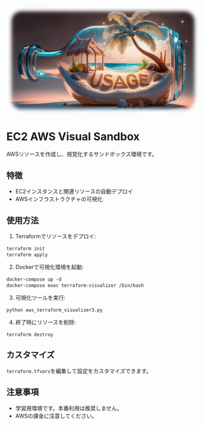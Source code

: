 ![](https://raw.githubusercontent.com/Sunwood-ai-labs/aws-terraform-sandbox/main/docs/USAGE_04.png)

# EC2 AWS Visual Sandbox

AWSリソースを作成し、視覚化するサンドボックス環境です。

## 特徴

- EC2インスタンスと関連リソースの自動デプロイ
- AWSインフラストラクチャの可視化

## 使用方法

1. Terraformでリソースをデプロイ:
```
terraform init
terraform apply
```

2. Dockerで可視化環境を起動:
```
docker-compose up -d
docker-compose exec terraform-visualizer /bin/bash
```

3. 可視化ツールを実行:
```
python aws_terraform_visualizer3.py
```

4. 終了時にリソースを削除:
```
terraform destroy
```

## カスタマイズ

`terraform.tfvars`を編集して設定をカスタマイズできます。

## 注意事項

- 学習用環境です。本番利用は推奨しません。
- AWSの課金に注意してください。
